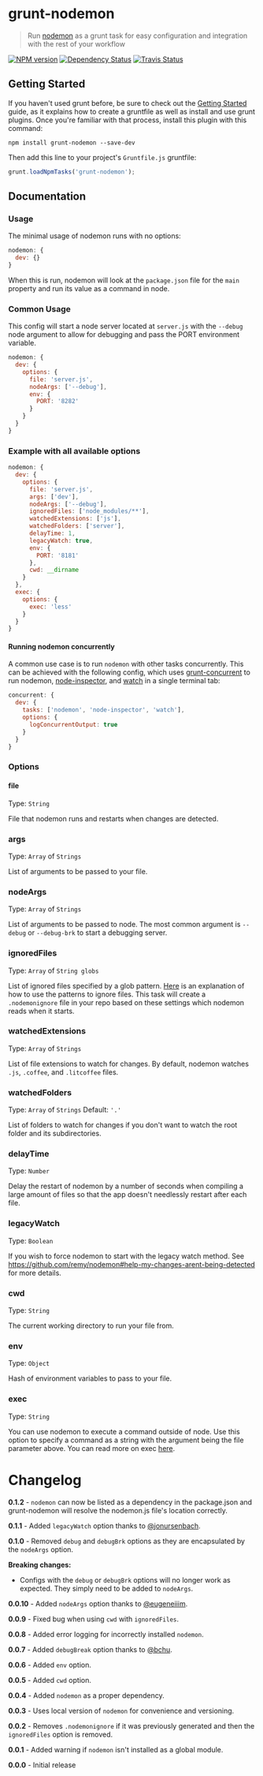 # grunt-nodemon
> Run [nodemon](https://github.com/remy/nodemon) as a grunt task for easy configuration and integration with the rest of your workflow

[![NPM version](https://badge.fury.io/js/grunt-nodemon.png)](http://badge.fury.io/js/grunt-nodemon) [![Dependency Status](https://gemnasium.com/ChrisWren/grunt-nodemon.png)](https://gemnasium.com/ChrisWren/grunt-nodemon) [![Travis Status](https://travis-ci.org/ChrisWren/grunt-nodemon.png)](https://travis-ci.org/ChrisWren/grunt-nodemon)
## Getting Started
If you haven't used grunt before, be sure to check out the [Getting Started](http://gruntjs.com/getting-started) guide, as it explains how to create a gruntfile as well as install and use grunt plugins. Once you're familiar with that process, install this plugin with this command:
```shell
npm install grunt-nodemon --save-dev
```

Then add this line to your project's `Gruntfile.js` gruntfile:

```javascript
grunt.loadNpmTasks('grunt-nodemon');
```

## Documentation

### Usage
The minimal usage of nodemon runs with no options:
```js
nodemon: {
  dev: {}
}
```
When this is run, nodemon will look at the `package.json` file for the `main` property and run its value as a command in node.

### Common Usage

This config will start a node server located at `server.js` with the `--debug` node argument to allow for debugging and pass the PORT environment variable.

```js
nodemon: {
  dev: {
    options: {
      file: 'server.js',
      nodeArgs: ['--debug'],
      env: {
        PORT: '8282'
      }
    }
  }
}
```

### Example with all available options

```js
nodemon: {
  dev: {
    options: {
      file: 'server.js',
      args: ['dev'],
      nodeArgs: ['--debug'],
      ignoredFiles: ['node_modules/**'],
      watchedExtensions: ['js'],
      watchedFolders: ['server'],
      delayTime: 1,
      legacyWatch: true,
      env: {
        PORT: '8181'
      },
      cwd: __dirname
    }
  },
  exec: {
    options: {
      exec: 'less'
    }
  }
}
```

#### Running nodemon concurrently

A common use case is to run `nodemon` with other tasks concurrently. This can be achieved with the following config, which uses [grunt-concurrent](https://github.com/sindresorhus/grunt-concurrent) to run nodemon, [node-inspector](https://github.com/ChrisWren/grunt-node-inspector), and [watch](https://github.com/gruntjs/grunt-contrib-watch) in a single terminal tab:
```js
concurrent: {
  dev: {
    tasks: ['nodemon', 'node-inspector', 'watch'],
    options: {
      logConcurrentOutput: true
    }
  }
}
```

### Options

#### file
Type: `String`

File that nodemon runs and restarts when changes are detected.

### args
Type: `Array` of `Strings`

List of arguments to be passed to your file.

### nodeArgs
Type: `Array` of `Strings`

List of arguments to be passed to node. The most common argument is `--debug` or `--debug-brk` to start a debugging server.

### ignoredFiles
Type: `Array` of `String globs`

List of ignored files specified by a glob pattern. [Here](https://github.com/remy/nodemon#ignoring-files) is an explanation of how to use the patterns to ignore files. This task will create a `.nodemonignore` file in your repo based on these settings which nodemon reads when it starts.

### watchedExtensions
Type: `Array` of `Strings`

List of file extensions to watch for changes. By default, nodemon watches `.js`, `.coffee`, and `.litcoffee` files.

### watchedFolders
Type: `Array` of `Strings` Default: `'.'`

List of folders to watch for changes if you don't want to watch the root folder and its subdirectories.

### delayTime
Type: `Number`

Delay the restart of nodemon by a number of seconds when compiling a large amount of files so that the app doesn't needlessly restart after each file.

### legacyWatch
Type: `Boolean`

If you wish to force nodemon to start with the legacy watch method. See <https://github.com/remy/nodemon#help-my-changes-arent-being-detected> for more details.

### cwd
Type: `String`

The current working directory to run your file from.

### env
Type: `Object`

Hash of environment variables to pass to your file.

### exec
Type: `String`

You can use nodemon to execute a command outside of node. Use this option to specify a command as a string with the argument being the file parameter above. You can read more on exec [here](https://github.com/remy/nodemon#running-non-node-scripts).

# Changelog

**0.1.2** - `nodemon` can now be listed as a dependency in the package.json and grunt-nodemon will resolve the nodemon.js file's location correctly.

**0.1.1** - Added `legacyWatch` option thanks to [@jonursenbach](https://github.com/jonursenbach).

**0.1.0** - Removed `debug` and `debugBrk` options as they are encapsulated by the `nodeArgs` option.

**Breaking changes:**

- Configs with the `debug` or `debugBrk` options will no longer work as expected. They simply need to be added to `nodeArgs`.

**0.0.10** - Added `nodeArgs` option thanks to [@eugeneiiim](https://github.com/eugeneiiim).

**0.0.9** - Fixed bug when using `cwd` with `ignoredFiles`.

**0.0.8** - Added error logging for incorrectly installed `nodemon`.

**0.0.7** - Added `debugBreak` option thanks to [@bchu](https://github.com/bchu).

**0.0.6** - Added `env` option.

**0.0.5** - Added `cwd` option.

**0.0.4** - Added `nodemon` as a proper dependency.

**0.0.3** - Uses local version of `nodemon` for convenience and versioning.

**0.0.2** - Removes `.nodemonignore` if it was previously generated and then the `ignoredFiles` option is removed.

**0.0.1** - Added warning if `nodemon` isn't installed as a global module.

**0.0.0** - Initial release
